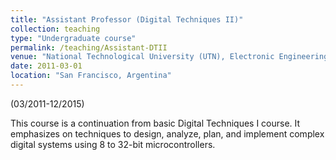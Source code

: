 ```yaml
---
title: "Assistant Professor (Digital Techniques II)"
collection: teaching
type: "Undergraduate course"
permalink: /teaching/Assistant-DTII
venue: "National Technological University (UTN), Electronic Engineering Department"
date: 2011-03-01
location: "San Francisco, Argentina"
---
```


(03/2011-12/2015)

This course is a continuation from basic Digital Techniques I course. It emphasizes on techniques to design, analyze, plan, and implement complex digital systems using 8 to 32-bit microcontrollers.